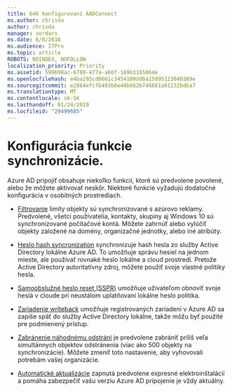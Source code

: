 ```yaml
---
title: 646 konfigurovaní AADConnect
ms.author: chrisda
author: chrisda
manager: serdars
ms.date: 6/8/2018
ms.audience: ITPro
ms.topic: article
ROBOTS: NOINDEX, NOFOLLOW
localization_priority: Priority
ms.assetid: 599698ac-6709-477a-a66f-169b3165064e
ms.openlocfilehash: e4ba295cd0661c3454180dd6a15895123840389e
ms.sourcegitcommit: e2864efcfb493b6e46b662b746661a61232bdba7
ms.translationtype: MT
ms.contentlocale: sk-SK
ms.lasthandoff: 01/24/2019
ms.locfileid: "29499685"
---
```

# <a name="configure-sync-features"></a>Konfigurácia funkcie synchronizácie.

Azure AD pripojiť obsahuje niekoľko funkcií, ktoré sú predvolene povolené, alebo že môžete aktivovať neskôr. Niektoré funkcie vyžadujú dodatočné konfigurácia v osobitných prostrediach.
  
- [Filtrovanie](https://docs.microsoft.com/azure/active-directory/connect/active-directory-aadconnectsync-configure-filtering) limity objekty sú synchronizované s azúrovo reklamy. Predvolené, všetci používatelia, kontakty, skupiny aj Windows 10 sú synchronizované počítačové kontá. Môžete zahrnúť alebo vylúčiť objekty založené na domény, organizačné jednotky, alebo iné atribúty. 
    
- [Heslo hash syncronization](https://docs.microsoft.com/azure/active-directory/connect/active-directory-aadconnectsync-implement-password-hash-synchronization) synchronizuje hash hesla zo služby Active Directory lokálne Azure AD. To umožňuje správu hesiel na jednom mieste, ale používať rovnaké heslo lokálne a cloud prostredí. Pretože Active Directory autoritatívny zdroj, môžete použiť svoje vlastné politiky hesla. 
    
- [Samoobslužné heslo reset (SSPR)](https://docs.microsoft.com/azure/active-directory/authentication/quickstart-sspr) umožňuje užívateľom obnoviť svoje heslá v cloude pri neustálom uplatňovaní lokálne heslo politika. 
    
- [Zariadenie writeback](https://docs.microsoft.com/azure/active-directory/connect/active-directory-aadconnect-feature-device-writeback) umožňuje registrovaných zariadení v Azure AD sa zapíše späť do služby Active Directory lokálne, takže môžu byť použité pre podmienený prístup. 
    
- [Zabránenie náhodnému odstráni](https://docs.microsoft.com/azure/active-directory/connect/active-directory-aadconnectsync-feature-prevent-accidental-deletes) je predvolene zabrániť príliš veľa simultánnych objektov odstránenia (viac ako 500 objekty na synchronizácie). Môžete zmeniť toto nastavenie, aby vyhovovali potrebám vašej organizácie. 
    
- [Automatické aktualizácie](https://docs.microsoft.com/azure/active-directory/connect/active-directory-aadconnect-feature-automatic-upgrade) zapnutá predvolene expresné elektroinštalácií a pomáha zabezpečiť vašu verziu Azure AD pripojenie je vždy aktuálny. 
    

